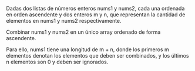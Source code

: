 Dadas dos listas de números enteros nums1 y nums2, cada una ordenada en orden ascendente y dos enteros m y n, que representan la cantidad de elementos en nums1 y nums2 respectivamente.

Combinar nums1 y nums2 en un único array ordenado de forma ascendente.

Para ello, nums1 tiene una longitud de m + n, donde los primeros m elementos denotan los elementos que deben ser combinados, y los últimos n elementos son 0 y deben ser ignorados.